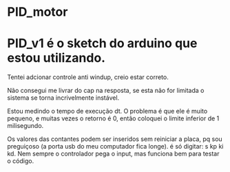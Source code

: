 # PID_motor
# PID_v1 é o sketch do arduino que estou utilizando.

 Tentei adcionar controle anti windup, creio estar correto.
 
 Não consegui me livrar do cap na resposta, se esta não for limitada o sistema se torna incrivelmente instável.
 
 Estou medindo o tempo de execução dt. O problema é que ele é muito pequeno, e muitas vezes o retorno é 0, então coloquei o limite inferior de 1 milisegundo.


 Os valores das contantes podem ser inseridos sem reiniciar a placa, pq sou preguiçoso (a porta usb do meu computador fica longe).
 é só digitar: s kp ki kd. Nem sempre o controlador pega o input, mas funciona bem para testar o código.
